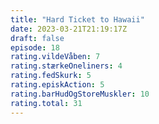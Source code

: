 ```yaml
---
title: "Hard Ticket to Hawaii"
date: 2023-03-21T21:19:17Z
draft: false
episode: 18
rating.vildeVåben: 7
rating.stærkeOneliners: 4
rating.fedSkurk: 5
rating.episkAction: 5
rating.barHudOgStoreMuskler: 10
rating.total: 31
---
```


